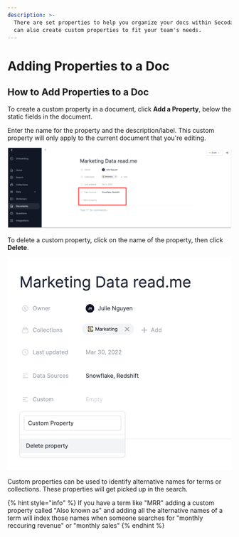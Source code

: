 ```yaml
---
description: >-
  There are set properties to help you organize your docs within Secoda, but you
  can also create custom properties to fit your team's needs.
---
```


# Adding Properties to a Doc

## How to Add Properties to a Doc

To create a custom property in a document, click **Add a Property**, below the static fields in the document.&#x20;

Enter the name for the property and the description/label. This custom property will only apply to the current document that you're editing.&#x20;

![](<../../../.gitbook/assets/Group 593.png>)

To delete a custom property, click on the name of the property, then click **Delete**.&#x20;

<div align="left">

<img src="../../../.gitbook/assets/Screen Shot 2022-04-08 at 11.19.00 AM.png" alt="">

</div>

Custom properties can be used to identify alternative names for terms or collections. These properties will get picked up in the search.&#x20;

{% hint style="info" %}
If you have a term like "MRR" adding a custom property called "Also known as" and adding all the alternative names of a term will index those names when someone searches for "monthly reccuring revenue" or "monthly sales"&#x20;
{% endhint %}
